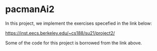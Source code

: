 # pacmanAi2
In this project, we implement the exercises specefied in the link below:

https://inst.eecs.berkeley.edu/~cs188/su21/project2/

Some of the code for this project is borrowed from the link above.
